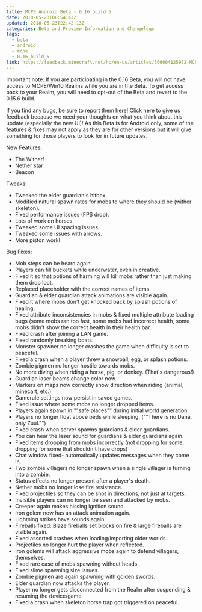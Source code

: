 ```yaml
---
title: MCPE Android Beta - 0.16 build 5
date: 2018-05-23T08:54:43Z
updated: 2018-05-23T22:42:13Z
categories: Beta and Preview Information and Changelogs
tags:
  - beta
  - android
  - mcpe
  - 0.16_build_5
link: https://feedback.minecraft.net/hc/en-us/articles/360004125972-MCPE-Android-Beta-0-16-build-5
---
```


Important note: If you are participating in the 0.16 Beta, you will not have access to MCPE/Win10 Realms while you are in the Beta. To get access back to your Realm, you will need to opt-out of the Beta and revert to the 0.15.6 build.

If you find any bugs, be sure to report them here! Click here to give us feedback because we need your thoughts on what you think about this update (especially the new UI)! As this Beta is for Android only, some of the features & fixes may not apply as they are for other versions but it will give something for those players to look for in future updates.

New Features:

-   The Wither!
-   Nether star
-   Beacon

Tweaks:

-   Tweaked the elder guardian\'s hitbox.
-   Modified natural spawn rates for mobs to where they should be (wither skeleton).
-   Fixed performance issues (FPS drop).
-   Lots of work on horses.
-   Tweaked some UI spacing issues.
-   Tweaked some issues with arrows.
-   More piston work!

Bug Fixes:

-   Mob steps can be heard again.
-   Players can fill buckets while underwater, even in creative.
-   Fixed it so that potions of harming will kill mobs rather than just making them drop loot.
-   Replaced placeholder with the correct names of items.
-   Guardian & elder guardian attack animations are visible again.
-   Fixed it where mobs don\'t get knocked back by splash potions of healing.
-   Fixed attribute inconsistencies in mobs & fixed multiple attribute loading bugs (some mobs ran too fast, some mobs had incorrect health, some mobs didn\'t show the correct health in their health bar.
-   Fixed crash after joining a LAN game.
-   Fixed randomly breaking boats.
-   Monster spawner no longer crashes the game when difficulty is set to peaceful.
-   Fixed a crash when a player threw a snowball, egg, or splash potions.
-   Zombie pigmen no longer hostile towards mobs.
-   No more diving when riding a horse, pig, or donkey. (That\'s dangerous!)
-   Guardian laser beams change color now.
-   Markers on maps now correctly show direction when riding (animal, minecart, etc.)
-   Gamerule settings now persist in saved games.
-   Fixed issue where some mobs no longer dropped items.
-   Players again spawn in \"\"safe places\"\" during initial world generation.
-   Players no longer float above beds while sleeping. (\"\"There is no Dana, only Zuul.\"\")
-   Fixed crash when server spawns guardians & elder guardians.
-   You can hear the laser sound for guardians & elder guardians again.
-   Fixed items dropping from mobs incorrectly (not dropping for some, dropping for some that shouldn\'t have drops)
-   Chat window fixed- automatically updates messages when they come in.
-   Two zombie villagers no longer spawn when a single villager is turning into a zombie.
-   Status effects no longer present after a player\'s death.
-   Nether mobs no longer lose fire resistance.
-   Fixed projectiles so they can be shot in directions, not just at targets.
-   Invisible players can no longer be seen and attacked by mobs.
-   Creeper again makes hissing ignition sound.
-   Iron golem now has an attack animation again.
-   Lightning strikes have sounds again.
-   Fireballs fixed: Blaze fireballs set blocks on fire & large fireballs are visible again.
-   Fixed assorted crashes when loading/importing older worlds.
-   Projectiles no longer hurt the player when reflected.
-   Iron golems will attack aggressive mobs again to defend villagers, themselves.
-   Fixed rare case of mobs spawning without heads.
-   Fixed slime spawning size issues.
-   Zombie pigmen are again spawning with golden swords.
-   Elder guardian now attacks the player.
-   Player no longer gets disconnected from the Realm after suspending & resuming the device/game.
-   Fixed a crash when skeleton horse trap got triggered on peaceful.

<div>

 

</div>
